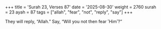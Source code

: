 +++
title = 'Surah 23, Verses 87'
date = '2025-08-30'
weight = 2760
surah = 23
ayah = 87
tags = ["allah", "fear", "not", "reply", "say"]
+++

They will reply, “Allah.” Say, “Will you not then fear ˹Him˺?”